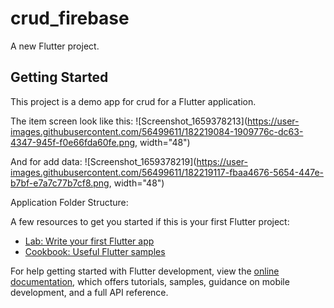 # crud_firebase

A new Flutter project.

## Getting Started

This project is a demo app for crud for a Flutter application.

The item screen look like this:
![Screenshot_1659378213](https://user-images.githubusercontent.com/56499611/182219084-1909776c-dc63-4347-945f-f0e66fda60fe.png, width="48")

And for add data:
![Screenshot_1659378219](https://user-images.githubusercontent.com/56499611/182219117-fbaa4676-5654-447e-b7bf-e7a7c77b7cf8.png, width="48")


Application Folder Structure:


A few resources to get you started if this is your first Flutter project:

- [Lab: Write your first Flutter app](https://docs.flutter.dev/get-started/codelab)
- [Cookbook: Useful Flutter samples](https://docs.flutter.dev/cookbook)

For help getting started with Flutter development, view the
[online documentation](https://docs.flutter.dev/), which offers tutorials,
samples, guidance on mobile development, and a full API reference.
